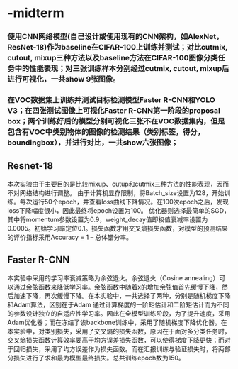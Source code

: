 # -midterm
### 使用CNN网络模型(自己设计或使用现有的CNN架构，如AlexNet，ResNet-18)作为baseline在CIFAR-100上训练并测试；对比cutmix, cutout, mixup三种方法以及baseline方法在CIFAR-100图像分类任务中的性能表现；对三张训练样本分别经过cutmix, cutout, mixup后进行可视化，一共show 9张图像。
### 在VOC数据集上训练并测试目标检测模型Faster R-CNN和YOLO V3；在四张测试图像上可视化Faster R-CNN第一阶段的proposal box；两个训练好后的模型分别可视化三张不在VOC数据集内，但是包含有VOC中类别物体的图像的检测结果（类别标签，得分，boundingbox），并进行对比，一共show六张图像；
## Resnet-18
本次实验由于主要目的是比较mixup、cutup和cutmix三种方法的性能表现，因而不对网络结构进行调整。
由于计算机显存限制，将Batch_size设置为128，开始训练。每次运行50个epoch，并查看loss曲线下降情况。在100次epoch之后，发现loss下降幅度很小，因此最终将epoch设置为100。
优化器则选择最简单的SGD，其中将momentum参数设置为0.9，weight_decay值即权值衰减率设置为0.0005。初始学习率定位0.1。损失函数才用交叉熵损失函数，对模型的预测结果的评价指标采用Accuracy = 1 – 总体错分率。

## Faster R-CNN
本实验中采用的学习率衰减策略为余弦退火。余弦退火（Cosine annealing）可以通过余弦函数来降低学习率。余弦函数中随着x的增加余弦值首先缓慢下降，然后加速下降，再次缓慢下降。在本实验中，一共选择了两种，分别是随机梯度下降和Adam算法，区别在于Adam 通过计算梯度的一阶矩估计和二阶矩估计而为不同的参数设计独立的自适应性学习率。因此在全模型训练阶段，为了提升速度，采用Adam优化器；而在冻结了诶backbone训练中，采用了随机梯度下降优化器。在本实验中，对类别损失，采用了交叉熵的损失函数，原因在于面对多分类任务时，交叉熵损失函数计算效率要高于均方误差损失函数，可以使得梯度下降更快；而对于回归损失，采用了均方误差作为损失函数。而在汇报训练与验证损失时，将两部分损失进行了求和最为模型最终损失。总共训练epoch数为150。
